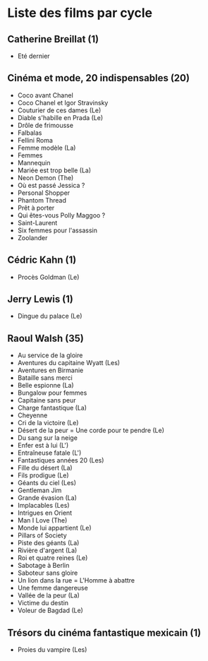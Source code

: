 # Liste des films par cycle

## Catherine Breillat (1)

  * Eté dernier

## Cinéma et mode, 20 indispensables (20)

  * Coco avant Chanel  
  * Coco Chanel et Igor Stravinsky  
  * Couturier de ces dames (Le)  
  * Diable s'habille en Prada (Le)  
  * Drôle de frimousse  
  * Falbalas  
  * Fellini Roma  
  * Femme modèle (La)  
  * Femmes  
  * Mannequin  
  * Mariée est trop belle (La)  
  * Neon Demon (The)  
  * Où est passé Jessica ?  
  * Personal Shopper  
  * Phantom Thread  
  * Prêt à porter  
  * Qui êtes-vous Polly Maggoo ?  
  * Saint-Laurent  
  * Six femmes pour l'assassin  
  * Zoolander

## Cédric Kahn (1)

  * Procès Goldman (Le)

## Jerry Lewis (1)

  * Dingue du palace (Le)

## Raoul Walsh (35)

  * Au service de la gloire  
  * Aventures du capitaine Wyatt (Les)  
  * Aventures en Birmanie  
  * Bataille sans merci  
  * Belle espionne (La)  
  * Bungalow pour femmes  
  * Capitaine sans peur  
  * Charge fantastique (La)  
  * Cheyenne  
  * Cri de la victoire (Le)  
  * Désert de la peur = Une corde pour te pendre (Le)  
  * Du sang sur la neige  
  * Enfer est à lui (L')  
  * Entraîneuse fatale (L')  
  * Fantastiques années 20 (Les)  
  * Fille du désert (La)  
  * Fils prodigue (Le)  
  * Géants du ciel (Les)  
  * Gentleman Jim  
  * Grande évasion (La)  
  * Implacables (Les)  
  * Intrigues en Orient  
  * Man I Love (The)  
  * Monde lui appartient (Le)  
  * Pillars of Society  
  * Piste des géants (La)  
  * Rivière d'argent (La)  
  * Roi et quatre reines (Le)  
  * Sabotage à Berlin  
  * Saboteur sans gloire  
  * Un lion dans la rue = L'Homme à abattre  
  * Une femme dangereuse  
  * Vallée de la peur (La)  
  * Victime du destin  
  * Voleur de Bagdad (Le)

## Trésors du cinéma fantastique mexicain (1)

  * Proies du vampire (Les)  
